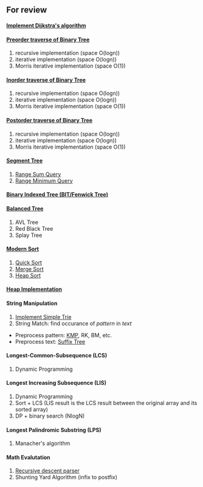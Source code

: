 For review
---

#### [Implement Dijkstra's algorithm](Graph/dijkstra.cpp)

#### [Preorder traverse of Binary Tree](BinaryTree/preOrder.cpp)
1. recursive implementation (space O(logn))
2. iterative implementation (space O(logn))
3. Morris iterative implementation (space O(1))

#### [Inorder traverse of Binary Tree](BinaryTree/inOrder.cpp)
1. recursive implementation (space O(logn))
2. iterative implementation (space O(logn))
3. Morris iterative implementation (space O(1))

#### [Postorder traverse of Binary Tree](BinaryTree/postOrder.cpp)
1. recursive implementation (space O(logn))
2. iterative implementation (space O(logn))
3. Morris iterative implementation (space O(1))

#### [Segment Tree](SegmentTree/)
1. [Range Sum Query](SegmentTree/RSQ.cpp)
2. [Range Minimum Query](SegmentTree/RMQ.cpp)

#### [Binary Indexed Tree (BIT/Fenwick Tree)](BIT/)

#### [Balanced Tree](Tree/)
1. AVL Tree
2. Red Black Tree
3. Splay Tree

#### [Modern Sort](Sort/)
1. [Quick Sort](Sort/quicksort.cpp)
2. [Merge Sort](Sort/mergesort.cpp)
3. [Heap Sort](Sort/heapsort.cpp)

#### [Heap Implementation](Heap/heap.cpp)

#### String Manipulation
1. [Implement Simple Trie](Trie/Trie.h)
2. String Match: find occurance of *pattern* in *text*
  * Preprocess pattern: [KMP](KMP/kmp.cpp), RK, BM, etc.
  * Preprocess text: [Suffix Tree](SuffixTree/)

#### Longest-Common-Subsequence (LCS)

1. Dynamic Programming

#### Longest Increasing Subsequence (LIS)

1. Dynamic Programming
2. Sort + LCS (LIS result is the LCS result between the original array and its sorted array)
3. DP + binary search (NlogN)

#### Longest Palindromic Substring (LPS)
1. Manacher's algorithm

#### Math Evalutation
1. [Recursive descent parser](Expression-Evaluation/)
2. Shunting Yard Algorithm (infix to postfix)

